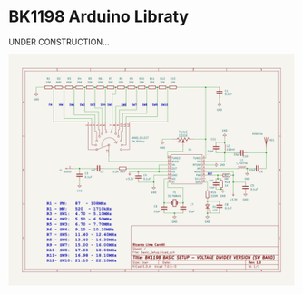 # BK1198 Arduino Libraty


UNDER CONSTRUCTION...


![Schematic](./extras/Images/Modification/RX_01/BASIC_CIRCUIT_WITH_VOLTAGE_DIVIDER.jpg)
